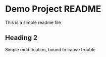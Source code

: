 # Demo Project README

This is a simple readme file

## Heading 2

Simple modification, bound to cause trouble